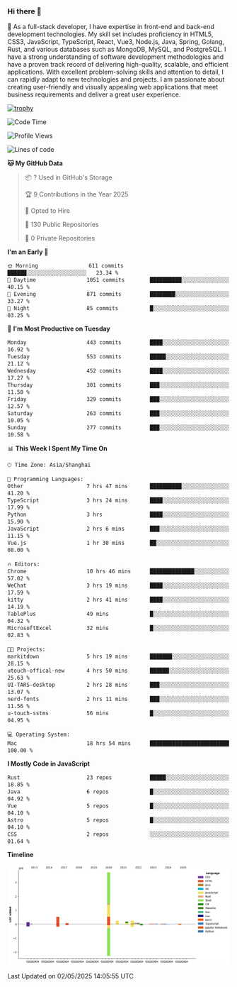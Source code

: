 ### Hi there 👋

🌱 As a full-stack developer, I have expertise in front-end and back-end development technologies. My skill set includes proficiency in HTML5, CSS3, JavaScript, TypeScript, React, Vue3, Node.js, Java, Spring, Golang, Rust, and various databases such as MongoDB, MySQL, and PostgreSQL. I have a strong understanding of software development methodologies and have a proven track record of delivering high-quality, scalable, and efficient applications. With excellent problem-solving skills and attention to detail, I can rapidly adapt to new technologies and projects. I am passionate about creating user-friendly and visually appealing web applications that meet business requirements and deliver a great user experience.

[![trophy](https://github-profile-trophy.vercel.app/?username=elton&rank=SECRET,SSS,SS,S,AAA,AA,A&theme=onedark&no-frame=true&margin-w=10)](https://github.com/ryo-ma/github-profile-trophy)

<!--START_SECTION:waka-->
![Code Time](http://img.shields.io/badge/Code%20Time-1%2C602%20hrs%2045%20mins-blue)

![Profile Views](http://img.shields.io/badge/Profile%20Views-0-blue)

![Lines of code](https://img.shields.io/badge/From%20Hello%20World%20I%27ve%20Written-5.6%20million%20lines%20of%20code-blue)

**🐱 My GitHub Data** 

> 📦 ? Used in GitHub's Storage 
 > 
> 🏆 9 Contributions in the Year 2025
 > 
> 💼 Opted to Hire
 > 
> 📜 130 Public Repositories 
 > 
> 🔑 0 Private Repositories 
 > 
**I'm an Early 🐤** 

```text
🌞 Morning                611 commits         ██████░░░░░░░░░░░░░░░░░░░   23.34 % 
🌆 Daytime                1051 commits        ██████████░░░░░░░░░░░░░░░   40.15 % 
🌃 Evening                871 commits         ████████░░░░░░░░░░░░░░░░░   33.27 % 
🌙 Night                  85 commits          █░░░░░░░░░░░░░░░░░░░░░░░░   03.25 % 
```
📅 **I'm Most Productive on Tuesday** 

```text
Monday                   443 commits         ████░░░░░░░░░░░░░░░░░░░░░   16.92 % 
Tuesday                  553 commits         █████░░░░░░░░░░░░░░░░░░░░   21.12 % 
Wednesday                452 commits         ████░░░░░░░░░░░░░░░░░░░░░   17.27 % 
Thursday                 301 commits         ███░░░░░░░░░░░░░░░░░░░░░░   11.50 % 
Friday                   329 commits         ███░░░░░░░░░░░░░░░░░░░░░░   12.57 % 
Saturday                 263 commits         ███░░░░░░░░░░░░░░░░░░░░░░   10.05 % 
Sunday                   277 commits         ███░░░░░░░░░░░░░░░░░░░░░░   10.58 % 
```


📊 **This Week I Spent My Time On** 

```text
🕑︎ Time Zone: Asia/Shanghai

💬 Programming Languages: 
Other                    7 hrs 47 mins       ██████████░░░░░░░░░░░░░░░   41.20 % 
TypeScript               3 hrs 24 mins       ████░░░░░░░░░░░░░░░░░░░░░   17.99 % 
Python                   3 hrs               ████░░░░░░░░░░░░░░░░░░░░░   15.90 % 
JavaScript               2 hrs 6 mins        ███░░░░░░░░░░░░░░░░░░░░░░   11.15 % 
Vue.js                   1 hr 30 mins        ██░░░░░░░░░░░░░░░░░░░░░░░   08.00 % 

🔥 Editors: 
Chrome                   10 hrs 46 mins      ██████████████░░░░░░░░░░░   57.02 % 
WeChat                   3 hrs 19 mins       ████░░░░░░░░░░░░░░░░░░░░░   17.59 % 
kitty                    2 hrs 41 mins       ████░░░░░░░░░░░░░░░░░░░░░   14.19 % 
TablePlus                49 mins             █░░░░░░░░░░░░░░░░░░░░░░░░   04.32 % 
MicrosoftExcel           32 mins             █░░░░░░░░░░░░░░░░░░░░░░░░   02.83 % 

🐱‍💻 Projects: 
markitdown               5 hrs 19 mins       ███████░░░░░░░░░░░░░░░░░░   28.15 % 
utouch-offical-new       4 hrs 50 mins       ██████░░░░░░░░░░░░░░░░░░░   25.63 % 
UI-TARS-desktop          2 hrs 28 mins       ███░░░░░░░░░░░░░░░░░░░░░░   13.07 % 
nerd-fonts               2 hrs 11 mins       ███░░░░░░░░░░░░░░░░░░░░░░   11.56 % 
u-touch-sstms            56 mins             █░░░░░░░░░░░░░░░░░░░░░░░░   04.95 % 

💻 Operating System: 
Mac                      18 hrs 54 mins      █████████████████████████   100.00 % 
```

**I Mostly Code in JavaScript** 

```text
Rust                     23 repos            █████░░░░░░░░░░░░░░░░░░░░   18.85 % 
Java                     6 repos             █░░░░░░░░░░░░░░░░░░░░░░░░   04.92 % 
Vue                      5 repos             █░░░░░░░░░░░░░░░░░░░░░░░░   04.10 % 
Astro                    5 repos             █░░░░░░░░░░░░░░░░░░░░░░░░   04.10 % 
CSS                      2 repos             ░░░░░░░░░░░░░░░░░░░░░░░░░   01.64 % 
```



**Timeline**

![Lines of Code chart](https://raw.githubusercontent.com/elton/elton/main/assets/bar_graph.png)


 Last Updated on 02/05/2025 14:05:55 UTC
<!--END_SECTION:waka-->

<!--
**elton/elton** is a ✨ _special_ ✨ repository because its `README.md` (this file) appears on your GitHub profile.

Here are some ideas to get you started:

- 🔭 I’m currently working on ...
- 🌱 I’m currently learning ...
- 👯 I’m looking to collaborate on ...
- 🤔 I’m looking for help with ...
- 💬 Ask me about ...
- 📫 How to reach me: ...
- 😄 Pronouns: ...
- ⚡ Fun fact: ...
-->
